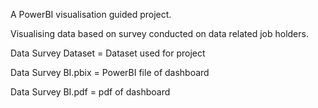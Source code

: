 A PowerBI visualisation guided project.

Visualising data based on survey conducted on data related job holders.

Data Survey Dataset = Dataset used for project

Data Survey BI.pbix = PowerBI file of dashboard

Data Survey BI.pdf = pdf of dashboard
